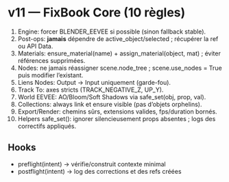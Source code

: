 ﻿# v11 — FixBook Core (10 règles)

1) Engine: forcer BLENDER_EEVEE si possible (sinon fallback stable).
2) Post-ops: **jamais** dépendre de active_object/selected ; récupérer la ref ou API Data.
3) Materials: ensure_material(name) + assign_material(object, mat) ; éviter références supprimées.
4) Nodes: ne jamais réassigner scene.node_tree ; scene.use_nodes = True puis modifier l’existant.
5) Liens Nodes: Output → Input uniquement (garde-fou).
6) Track To: axes stricts (TRACK_NEGATIVE_Z, UP_Y).
7) World EEVEE: AO/Bloom/Soft Shadows via safe_set(obj, prop, val).
8) Collections: always link et ensure visible (pas d’objets orphelins).
9) Export/Render: chemins sûrs, extensions valides, fps/duration bornés.
10) Helpers safe_set(): ignorer silencieusement props absentes ; logs des correctifs appliqués.

## Hooks
- preflight(intent) → vérifie/construit contexte minimal
- postflight(intent) → log des corrections et des refs créées
